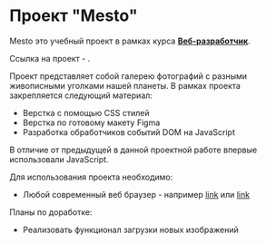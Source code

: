 # Проект "Mesto"

Mesto это учебный проект в рамках курса [**Веб-разработчик**](https://practicum.yandex.ru/web/).

Ссылка на проект - .

Проект представляет собой галерею фотографий с разными живописными уголками нашей планеты.
В рамках проекта закрепляется следующий материал:
* Верстка с помощью CSS стилей
* Верстка по готовому макету Figma
* Разработка обработчиков событий DOM на JavaScript 

В отличие от предыдущей в данной проектной работе впервые использовали JavaScript.

Для использования проекта необходимо:
* Любой современный веб браузер - например [link](https://www.google.com/intl/ru_ru/chrome/ "Google Chrome") или [link](https://www.mozilla.org/ru/firefox/new/ "Firefox")

Планы по доработке: 
* Реализовать функционал загрузки новых изображений

